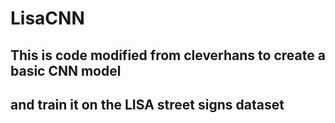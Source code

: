 # LisaCNN 
## This is code modified from cleverhans to create a basic CNN model 
## and train it on the LISA street signs dataset
